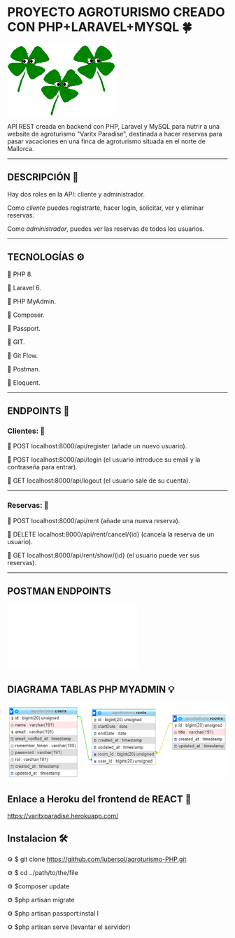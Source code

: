 # PROYECTO AGROTURISMO CREADO CON PHP+LARAVEL+MYSQL :four_leaf_clover:

![Screenshot](public/treboles.gif)


API REST creada en backend con PHP, Laravel y MySQL para nutrir a una website de agroturismo "Varitx Paradise", destinada a hacer reservas para pasar vacaciones en una finca de agroturismo situada en el norte de Mallorca. 

***

## DESCRIPCIÓN :open_book:

Hay dos roles en la API: cliente y administrador.

Como *cliente* puedes registrarte, hacer login, solicitar, ver y eliminar reservas.

Como *administrador*, puedes ver las reservas de todos los usuarios.

***

## TECNOLOGÍAS :gear:

:large_blue_circle: PHP 8.

:large_blue_circle: Laravel 6.

:large_blue_circle: PHP MyAdmin.

:large_blue_circle: Composer.

:large_blue_circle: Passport.

:large_blue_circle: GIT.

:large_blue_circle: Git Flow.

:large_blue_circle: Postman.

:large_blue_circle: Eloquent.

***


## ENDPOINTS :link:

### Clientes: :bust_in_silhouette: 

:round_pushpin: POST localhost:8000/api/register (añade un nuevo usuario).

:round_pushpin: POST localhost:8000/api/login (el usuario introduce su email y la contraseña para entrar).

:round_pushpin: GET localhost:8000/api/logout (el usuario sale de su cuenta).

***


### Reservas: :date:

:round_pushpin: POST localhost:8000/api/rent (añade una nueva reserva).

:round_pushpin: DELETE localhost:8000/api/rent/cancel/{id} (cancela la reserva de un usuario).

:round_pushpin: GET localhost:8000/api/rent/show/{id} (el usuario puede ver sus reservas).

***


## POSTMAN ENDPOINTS

![Screenshot](public\agroturismo.postman_collection.json)


## DIAGRAMA TABLAS PHP MYADMIN :bulb:

![Screenshot](public/diagrama.png)

## Enlace a Heroku del frontend de REACT :link:

https://varitxparadise.herokuapp.com/

## Instalacion :hammer_and_wrench:

:gear: $ git clone https://github.com/lubersol/agroturismo-PHP.git

:gear: $ cd ../path/to/the/file

:gear: $composer update

:gear: $php artisan migrate

:gear: $php artisan passport:instal l

:gear: $php artisan serve (levantar el servidor)